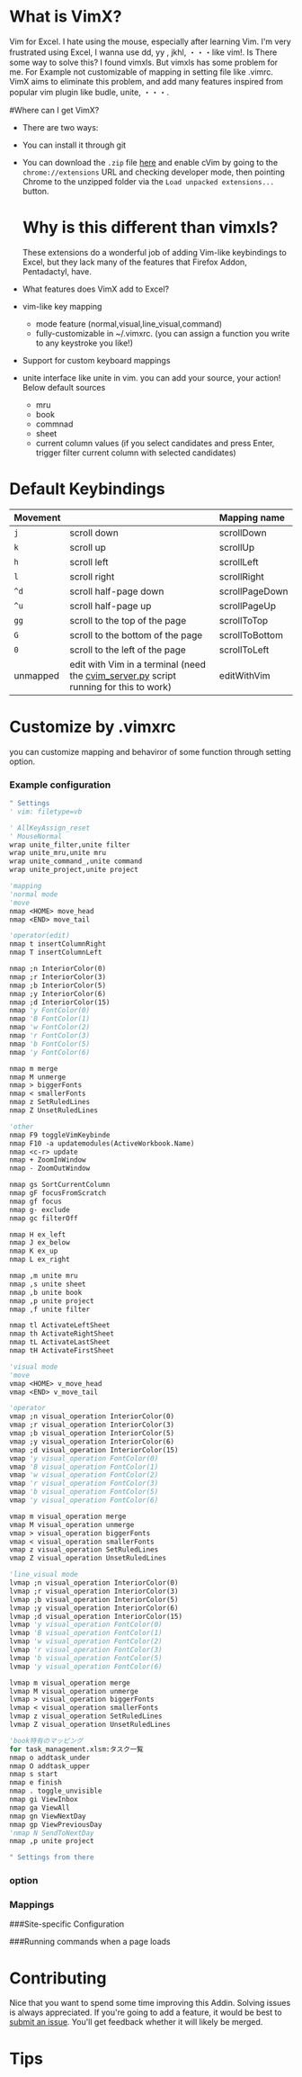 # What is VimX?

Vim for Excel. I hate using the mouse, especially after learning Vim. I'm very frustrated using Excel, I wanna use dd, yy , jkhl, ・・・like vim!. Is There some way to solve this? I found vimxls. But vimxls has some problem for me. For Example not customizable of mapping in setting file like .vimrc. VimX aims to eliminate this problem, and add many features inspired from popular vim plugin like budle, unite, ・・・. 

#Where can I get VimX?

 * There are two ways:
  * You can install it through git
  * You can download the `.zip` file [here](https://github.com/1995eaton/chromium-vim/archive/master.zip) and enable cVim by going to the `chrome://extensions` URL and checking developer mode, then pointing Chrome to the unzipped folder via the `Load unpacked extensions...` button.

	  # Why is this different than vimxls?

	  These extensions do a wonderful job of adding Vim-like keybindings to Excel, but they lack many of the features that Firefox Addon, Pentadactyl, have.

 * What features does VimX add to Excel?
  * vim-like key mapping
	  * mode feature (normal,visual,line_visual,command) 
	  * fully-customizable in ~/.vimxrc. (you can assign a function you write to any keystroke you like!)
  * Support for custom keyboard mappings
  * unite interface like unite in vim. you can add your source, your action! Below default sources
	  * mru
	  * book
	  * commnad
	  * sheet
	  * current column values (if you select candidates and press Enter, trigger filter current column with selected candidates)

# Default Keybindings
| Movement                  |                                                                       | Mapping name                    |
| ------------------------- | :-------------------------------------------------------------------- | :------------------------------ |
| `j`                  | scroll down                                                           | scrollDown                      |
| `k`                  | scroll up                                                             | scrollUp                        |
| `h`                       | scroll left                                                           | scrollLeft                      |
| `l`                       | scroll right                                                          | scrollRight                     |
| `^d`                       | scroll half-page down                                                 | scrollPageDown                  |
| `^u`                       | scroll half-page up                                                 | scrollPageUp                  |
| `gg`                      | scroll to the top of the page                                         | scrollToTop                     |
| `G`                       | scroll to the bottom of the page                                      | scrollToBottom                  |
| `0`                       | scroll to the left of the page                                        | scrollToLeft                    |
| unmapped                  | edit with Vim in a terminal (need the [cvim_server.py](https://github.com/1995eaton/chromium-vim/blob/master/cvim_server.py) script running for this to work) | editWithVim     |

# Customize by .vimxrc
you can customize mapping and behaviror of some function through setting option.
### Example configuration
```vb
" Settings
' vim: filetype=vb

' AllKeyAssign_reset
' MouseNormal
wrap unite_filter,unite filter
wrap unite_mru,unite mru
wrap unite_command_,unite command
wrap unite_project,unite project 

'mapping
'normal mode
'move
nmap <HOME> move_head
nmap <END> move_tail

'operator(edit)
nmap t insertColumnRight
nmap T insertColumnLeft

nmap ;n InteriorColor(0)
nmap ;r InteriorColor(3)
nmap ;b InteriorColor(5)
nmap ;y InteriorColor(6)
nmap ;d InteriorColor(15)
nmap 'y FontColor(0)
nmap 'B FontColor(1)
nmap 'w FontColor(2)
nmap 'r FontColor(3)
nmap 'b FontColor(5)
nmap 'y FontColor(6)

nmap m merge
nmap M unmerge
nmap > biggerFonts
nmap < smallerFonts
nmap z SetRuledLines
nmap Z UnsetRuledLines

'other
nmap F9 toggleVimKeybinde
nmap F10 -a updatemodules(ActiveWorkbook.Name)
nmap <c-r> update
nmap + ZoomInWindow
nmap - ZoomOutWindow

nmap gs SortCurrentColumn
nmap gF focusFromScratch
nmap gf focus
nmap g- exclude
nmap gc filterOff

nmap H ex_left
nmap J ex_below
nmap K ex_up
nmap L ex_right

nmap ,m unite mru
nmap ,s unite sheet
nmap ,b unite book
nmap ,p unite project
nmap ,f unite filter

nmap tl ActivateLeftSheet
nmap th ActivateRightSheet
nmap tL ActivateLastSheet
nmap tH ActivateFirstSheet

'visual mode
'move
vmap <HOME> v_move_head
vmap <END> v_move_tail

'operator
vmap ;n visual_operation InteriorColor(0)
vmap ;r visual_operation InteriorColor(3)
vmap ;b visual_operation InteriorColor(5)
vmap ;y visual_operation InteriorColor(6)
vmap ;d visual_operation InteriorColor(15)
vmap 'y visual_operation FontColor(0)
vmap 'B visual_operation FontColor(1)
vmap 'w visual_operation FontColor(2)
vmap 'r visual_operation FontColor(3)
vmap 'b visual_operation FontColor(5)
vmap 'y visual_operation FontColor(6)

vmap m visual_operation merge
vmap M visual_operation unmerge
vmap > visual_operation biggerFonts
vmap < visual_operation smallerFonts
vmap z visual_operation SetRuledLines
vmap Z visual_operation UnsetRuledLines

'line_visual mode
lvmap ;n visual_operation InteriorColor(0)
lvmap ;r visual_operation InteriorColor(3)
lvmap ;b visual_operation InteriorColor(5)
lvmap ;y visual_operation InteriorColor(6)
lvmap ;d visual_operation InteriorColor(15)
lvmap 'y visual_operation FontColor(0)
lvmap 'B visual_operation FontColor(1)
lvmap 'w visual_operation FontColor(2)
lvmap 'r visual_operation FontColor(3)
lvmap 'b visual_operation FontColor(5)
lvmap 'y visual_operation FontColor(6)

lvmap m visual_operation merge
lvmap M visual_operation unmerge
lvmap > visual_operation biggerFonts
lvmap < visual_operation smallerFonts
lvmap z visual_operation SetRuledLines
lvmap Z visual_operation UnsetRuledLines

'book特有のマッピング
for task_management.xlsm:タスク一覧
nmap o addtask_under
nmap O addtask_upper
nmap s start
nmap e finish
nmap . toggle_unvisible
nmap gi ViewInbox
nmap ga ViewAll
nmap gn ViewNextDay
nmap gp ViewPreviousDay
'nmap N SendToNextDay
nmap ,p unite project

" Settings from there
```

### option

### Mappings

###Site-specific Configuration

###Running commands when a page loads

# Contributing
Nice that you want to spend some time improving this Addin.
Solving issues is always appreciated. If you're going to add a feature,
it would be best to [submit an issue](https://github.com/kojinho10/ExcelLikeVim/issues).
You'll get feedback whether it will likely be merged.

# Tips
